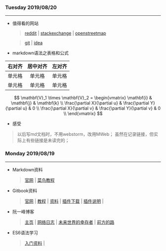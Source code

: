 ### Tuesday 2019/08/20
---

- 值得看的网站

    > [reddit][] | [stackexchange][] | [openstreetmap][]
    
    > [git][git-scm] | [idea][IntelliJ IDEA] 

- markdown语法之表格和公式

| 右对齐 | 居中对齐| 左对齐 |
| ----: | :----: | :---- |
| 单元格 | 单元格  | 单元格 |
| 单元格 | 单元格  | 单元格 |

$$
\mathbf{V}_1 \times \mathbf{V}_2 =  \begin{vmatrix}
\mathbf{i} & \mathbf{j} & \mathbf{k} \\
\frac{\partial X}{\partial u} &  \frac{\partial Y}{\partial u} & 0 \\
\frac{\partial X}{\partial v} &  \frac{\partial Y}{\partial v} & 0 \\
\end{vmatrix}
$$

- 感受
> 以后写md文档时，不用webstorm，改用MWeb；
> 虽然在记录链接，但实际上有些链接是未读完的；




[reddit]: https://www.reddit.com/
[stackexchange]: https://stackexchange.com/
[openstreetmap]: https://www.openstreetmap.org
[IntelliJ IDEA]: https://www.w3cschool.cn/intellij_idea_doc/intellij_idea_doc-36y22cpb.html
[git-scm]: https://git-scm.com/book/zh/v1/%E8%B5%B7%E6%AD%A5-%E5%85%B3%E4%BA%8E%E7%89%88%E6%9C%AC%E6%8E%A7%E5%88%B6



### Monday 2019/08/19
---

- Markdown资料

    > [官网](https://www.markdown.cn/) |
    > [菜鸟教程](https://www.runoob.com/markdown/md-tutorial.html)

- Gitbook资料

    > [官网](https://www.gitbook.com/) |
    > [教程](https://uncle-code.iteye.com/blog/2297787) |
    > [资料](https://chrisniael.gitbooks.io/gitbook-documentation/content/index.html) |
    > [插件下载](https://calibre-ebook.com/download_osx) |
    > [插件说明](http://gitbook.wiliam.me/ebookandpdf.html) |


- 阮一峰博客

    > [主页](http://www.ruanyifeng.com/home.html) |
    > [网络日志](http://www.ruanyifeng.com/blog/) |
    > [未来世界的幸存者](http://www.ruanyifeng.com/survivor/) |
    > [前方的路](http://www.ruanyifeng.com/road/)

- ES6语法学习

    > [入门资料](https://es6.ruanyifeng.com/#docs/destructuring) |





